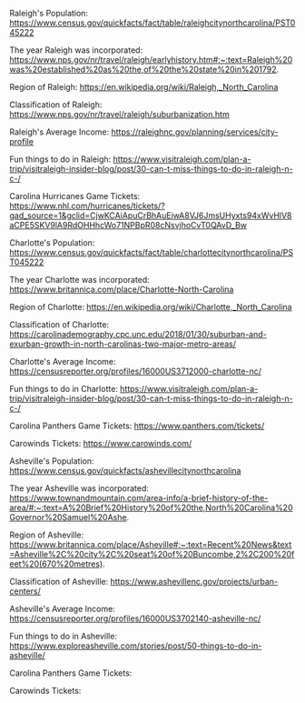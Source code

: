 Raleigh's Population: https://www.census.gov/quickfacts/fact/table/raleighcitynorthcarolina/PST045222

The year Raleigh was incorporated: https://www.nps.gov/nr/travel/raleigh/earlyhistory.htm#:~:text=Raleigh%20was%20established%20as%20the,of%20the%20state%20in%201792.

Region of Raleigh: https://en.wikipedia.org/wiki/Raleigh,_North_Carolina

Classification of Raleigh: https://www.nps.gov/nr/travel/raleigh/suburbanization.htm

Raleigh's Average Income: https://raleighnc.gov/planning/services/city-profile 

Fun things to do in Raleigh: https://www.visitraleigh.com/plan-a-trip/visitraleigh-insider-blog/post/30-can-t-miss-things-to-do-in-raleigh-n-c-/

Carolina Hurricanes Game Tickets: https://www.nhl.com/hurricanes/tickets/?gad_source=1&gclid=CjwKCAiApuCrBhAuEiwA8VJ6JmsUHyxts94xWvHlV8aCPE5SKV9lA9RdOHHhcWo71NPBpR08cNsvjhoCvT0QAvD_Bw


Charlotte's Population: https://www.census.gov/quickfacts/fact/table/charlottecitynorthcarolina/PST045222

The year Charlotte was incorporated: https://www.britannica.com/place/Charlotte-North-Carolina

Region of Charlotte: https://en.wikipedia.org/wiki/Charlotte,_North_Carolina

Classification of Charlotte: https://carolinademography.cpc.unc.edu/2018/01/30/suburban-and-exurban-growth-in-north-carolinas-two-major-metro-areas/

Charlotte's Average Income: https://censusreporter.org/profiles/16000US3712000-charlotte-nc/

Fun things to do in Charlotte: https://www.visitraleigh.com/plan-a-trip/visitraleigh-insider-blog/post/30-can-t-miss-things-to-do-in-raleigh-n-c-/

Carolina Panthers Game Tickets: https://www.panthers.com/tickets/

Carowinds Tickets: https://www.carowinds.com/



Asheville's Population: https://www.census.gov/quickfacts/ashevillecitynorthcarolina

The year Asheville was incorporated: https://www.townandmountain.com/area-info/a-brief-history-of-the-area/#:~:text=A%20Brief%20History%20of%20the,North%20Carolina%20Governor%20Samuel%20Ashe.

Region of Asheville: https://www.britannica.com/place/Asheville#:~:text=Recent%20News&text=Asheville%2C%20city%2C%20seat%20of%20Buncombe,2%2C200%20feet%20(670%20metres).

Classification of Asheville: https://www.ashevillenc.gov/projects/urban-centers/

Asheville's Average Income: https://censusreporter.org/profiles/16000US3702140-asheville-nc/

Fun things to do in Asheville: https://www.exploreasheville.com/stories/post/50-things-to-do-in-asheville/

Carolina Panthers Game Tickets:

Carowinds Tickets: 